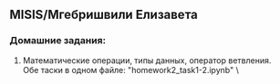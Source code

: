 ## MISIS/Мгебришвили Елизавета
### Домашние задания:
1. Математические операции, типы данных, оператор ветвления. \
Обе таски в одном файле: "homework2_task1-2.ipynb" \


